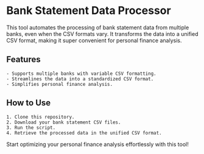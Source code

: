 # Bank Statement Data Processor
This tool automates the processing of bank statement data from multiple banks, even when the CSV formats vary. It transforms the data into a unified CSV format, making it super convenient for personal finance analysis.

## Features
    - Supports multiple banks with variable CSV formatting.
    - Streamlines the data into a standardized CSV format.
    - Simplifies personal finance analysis.
## How to Use
    1. Clone this repository.
    2. Download your bank statement CSV files.
    3. Run the script.
    4. Retrieve the processed data in the unified CSV format.

Start optimizing your personal finance analysis effortlessly with this tool!
